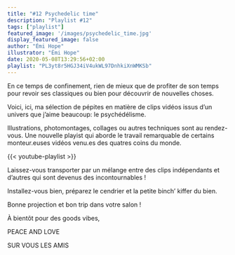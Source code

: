 ```yaml
---
title: "#12 Psychedelic time"
description: "Playlist #12"
tags: ["playlist"]
featured_image: '/images/psychedelic_time.jpg'
display_featured_image: false
author: "Émi Hope" 
illustrator: "Émi Hope"
date: 2020-05-08T13:29:56+02:00
playlist: "PL3yt8r5HGJ34iV4ukWL97DnhkiXnWMKSb"
---
```


En ce temps de confinement, rien de mieux que de profiter de son temps pour revoir ses classiques ou bien pour découvrir de nouvelles choses. 

Voici, ici, ma sélection de pépites en matière de clips vidéos issus d’un univers que j’aime beaucoup: le psychédélisme. 

Illustrations, photomontages, collages ou autres techniques sont au rendez-vous. Une nouvelle playist qui aborde le travail remarquable de certains monteur.euses vidéos venu.es des quatres coins du monde. 

{{< youtube-playlist >}}

Laissez-vous transporter par un mélange entre des clips indépendants et d’autres qui sont devenus des incontournables !

Installez-vous bien, préparez le cendrier et la petite binch’ kiffer du bien.

Bonne projection et bon trip dans votre salon !


À bientôt pour des goods vibes,


PEACE AND LOVE 

SUR VOUS LES AMIS
